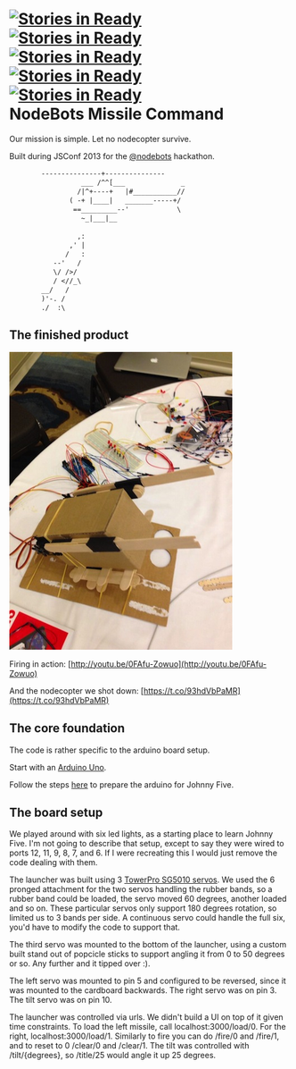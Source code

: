 [![Stories in Ready](https://badge.waffle.io/homeyer/missile-command.png?label=ready)](https://waffle.io/homeyer/missile-command)  
[![Stories in Ready](https://badge.waffle.io/homeyer/missile-command.png)](https://waffle.io/homeyer/missile-command)  
[![Stories in Ready](https://badge.waffle.io/homeyer/missile-command.png)](https://waffle.io/homeyer/missile-command)  
[![Stories in Ready](https://badge.waffle.io/homeyer/missile-command.png)](http://waffle.io/homeyer/missile-command)  
[![Stories in Ready](http://badge.waffle.io/kmanzana/missile-command.png)](http://waffle.io/kmanzana/missile-command)  
NodeBots Missile Command
===============

Our mission is simple. Let no nodecopter survive.

Built during JSConf 2013 for the [@nodebots](https://twitter.com/nodebots) hackathon.


            ---------------+---------------
                      ___ /^^[___              _
                     /|^+----+   |#___________//
                   ( -+ |____|   _______-----+/
                    ==_________--'            \
                      ~_|___|__

                     ,:
                   ,' |
                  /   :
               --'   /
               \/ />/
               / <//_\
            __/   /
            )'-. /
            ./  :\


## The finished product
![Launcher](launcher.jpg)

Firing in action: [http://youtu.be/0FAfu-Zowuo](http://youtu.be/0FAfu-Zowuo)

And the nodecopter we shot down: [https://t.co/93hdVbPaMR](https://t.co/93hdVbPaMR)

## The core foundation

The code is rather specific to the arduino board setup.

Start with an [Arduino Uno](https://www.sparkfun.com/products/11021).

Follow the steps [here](https://github.com/rwldrn/johnny-five) to prepare the arduino for Johnny Five.

## The board setup

We played around with six led lights, as a starting place to learn Johnny Five. I'm not going to describe that setup, except to say they were wired to ports 12, 11, 9, 8, 7, and 6. If I were recreating this I would just remove the code dealing with them.

The launcher was built using 3 [TowerPro SG5010 servos](http://www.seeedstudio.com/depot/towerpro-sg5010-servo-p-655.html). We used the 6 pronged attachment for the two servos handling the rubber bands, so a rubber band could be loaded, the servo moved 60 degrees, another loaded and so on. These particular servos only support 180 degrees rotation, so limited us to 3 bands per side. A continuous servo could handle the full six, you'd have to modify the code to support that.

The third servo was mounted to the bottom of the launcher, using a custom built stand out of popcicle sticks to support angling it from 0 to 50 degrees or so. Any further and it tipped over :).

The left servo was mounted to pin 5 and configured to be reversed, since it was mounted to the cardboard backwards.
The right servo was on pin 3.
The tilt servo was on pin 10.

The launcher was controlled via urls. We didn't build a UI on top of it given time constraints.
To load the left missile, call localhost:3000/load/0. For the right, localhost:3000/load/1.
Similarly to fire you can do /fire/0 and /fire/1, and to reset to 0 /clear/0 and /clear/1.
The tilt was controlled with /tilt/{degrees}, so /title/25 would angle it up 25 degrees.


